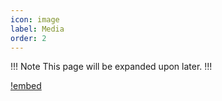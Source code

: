 ```yaml
---
icon: image
label: Media
order: 2
---
```

!!! Note
This page will be expanded upon later.
!!!

[!embed](https://www.youtube.com/watch?v=EgZp05tA5ks&t=3m30s)